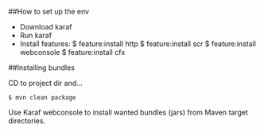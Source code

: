 ##How to set up the env

* Download karaf
* Run karaf
* Install features:
    $ feature:install http
    $ feature:install scr
    $ feature:install webconsole
    $ feature:install cfx

##Installing bundles
    
CD to project dir and...

    $ mvn clean package

Use Karaf webconsole to install wanted bundles (jars) from Maven target directories.

